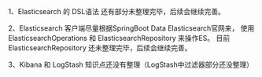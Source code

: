 
1、Elasticsearch 的 DSL语法 还有部分未整理完毕，后续会继续完善。

2、Elasticsearch 客户端尽量根据SpringBoot Data Elasticsearch官网来，
   使用 ElasticsearchOperations 和 ElasticsearchRepository 来操作ES。
   目前 ElasticsearchRepository 还未整理完毕，后续会继续完善。

3、Kibana 和 LogStash 知识点还没有整理（LogStash中过滤器部分还没整理）
